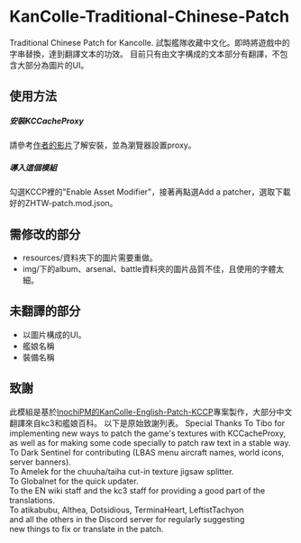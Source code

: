 # KanColle-Traditional-Chinese-Patch
Traditional Chinese Patch for Kancolle.
試製艦隊收藏中文化。即時將遊戲中的字串替換，達到翻譯文本的功效。
目前只有由文字構成的文本部分有翻譯，不包含大部分為圖片的UI。

## 使用方法
##### 安裝KCCacheProxy
請參考[作者的影片](https://www.youtube.com/watch?v=Dog1zKAAWeI)了解安裝，並為瀏覽器設置proxy。

##### 導入這個模組
勾選KCCP裡的"Enable Asset Modifier"，接著再點選Add a patcher，選取下載好的ZHTW-patch.mod.json。

## 需修改的部分
- resources/資料夾下的圖片需要重做。
- img/下的album、arsenal、battle資料夾的圖片品質不佳，且使用的字體太細。

## 未翻譯的部分
- 以圖片構成的UI。
- 艦娘名稱
- 裝備名稱

## 致謝
此模組是基於[InochiPM的KanColle-English-Patch-KCCP](https://github.com/InochiPM/KanColle-English-Patch-KCCP)專案製作，大部分中文翻譯來自kc3和艦娘百科。
以下是原始致謝列表。
Special Thanks
To Tibo for implementing new ways to patch the game's textures with KCCacheProxy,\
as well as for making some code specially to patch raw text in a stable way.\
To Dark Sentinel for contributing (LBAS menu aircraft names, world icons, server banners).\
To Amelek for the chuuha/taiha cut-in texture jigsaw splitter.\
To Globalnet for the quick updater.\
To the EN wiki staff and the kc3 staff for providing a good part of the translations.\
To atikabubu, Althea, Dotsidious, TerminaHeart, LeftistTachyon\
and all the others in the Discord server for regularly suggesting\
new things to fix or translate in the patch.
